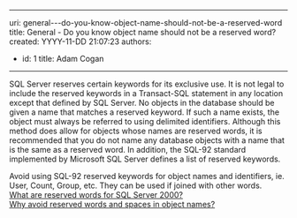 

---
uri: general---do-you-know-object-name-should-not-be-a-reserved-word
title: General - Do you know object name should not be a reserved word?
created: YYYY-11-DD 21:07:23
authors:
  - id: 1
    title: Adam Cogan
---




<span class='intro'> <p class="ssw15-rteElement-P">SQL Server reserves certain keywords for its exclusive use. It is not legal to include the reserved keywords in a Transact-SQL statement in any location except that defined by SQL Server. No objects in the database should be given a name that matches a reserved keyword. If such a name exists, the object must always be referred to using delimited identifiers. Although this method does allow for objects whose names are reserved words, it is recommended that you do not name any database objects with a name that is the same as a reserved word. In addition, the SQL-92 standard implemented by Microsoft SQL Server defines a list of reserved keywords.​​​<br></p> </span>

<p>​Avoid using SQL-92 reserved keywords for object names and identifiers, ie. User, Count, Group, etc. They can be used if joined with other words.<br><a href="https&#58;//www.ssw.com.au/ssw/KB/KB.asp?KBID=Q931371">What are reserved words for SQL Server 2000?</a><br><a href="https&#58;//www.ssw.com.au/ssw/KB/KB.asp?KBID=Q1620415">Why avoid reserved words and spaces in object names?</a><br></p>



